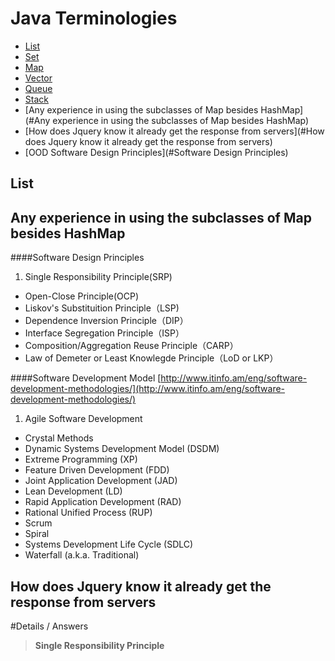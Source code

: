 # Java Terminologies

* [List](#List)
* [Set](#Set)
* [Map](#Map)
* [Vector](#Vector)
* [Queue](#Queue)
* [Stack](#Stack)
* [Any experience in using the subclasses of Map besides HashMap](#Any experience in using the subclasses of Map besides HashMap)
* [How does Jquery know it already get the response from servers](#How does Jquery know it already get the response from servers)
* [OOD Software Design Principles](#Software Design Principles)


List
------






























Any experience in using the subclasses of Map besides HashMap
------------







####Software Design Principles
1. Single Responsibility Principle(SRP)
* Open-Close Principle(OCP)
* Liskov's Substituition Principle（LSP)
* Dependence Inversion Principle（DIP）
* Interface Segregation Principle（ISP）
* Composition/Aggregation Reuse Principle（CARP）
* Law of Demeter or Least Knowlegde Principle（LoD or LKP）


####Software Development Model [http://www.itinfo.am/eng/software-development-methodologies/](http://www.itinfo.am/eng/software-development-methodologies/)
1. Agile Software Development
* Crystal Methods
* Dynamic Systems Development Model (DSDM)
* Extreme Programming (XP)
* Feature Driven Development (FDD)
* Joint Application Development (JAD)
* Lean Development (LD)
* Rapid Application Development (RAD)
* Rational Unified Process (RUP)
* Scrum
* Spiral
* Systems Development Life Cycle (SDLC)
* Waterfall (a.k.a. Traditional)


How does Jquery know it already get the response from servers
------



#Details / Answers
>**Single Responsibility Principle**
